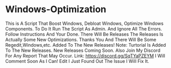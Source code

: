 # Windows-Optimization
This is A Script That Boost Windows, Debloat Windows, Optimize Windows Components. To Do It Run The Script As Admin. And Ignore All The Errors. Follow Instructions And Your Done. There Will Be Releases The Releases Is Actually Some New Optimizations. Thanks You And There Will Be Some Regedit,Windows,etc. Added To The New Releases!
Note: Turtorial Is Added To The New Releases. New Releases Coming Soon.
Also Join My Discord For Any Report That May Occur. Link: https://discord.gg/SqTYaPZEYM I Will Comment Soon As I Can!
Edit I Just Found Out The Issue I Will Fix It.
